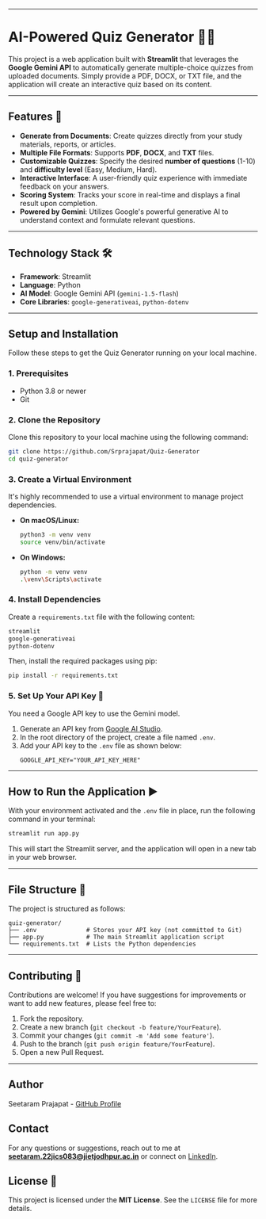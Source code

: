 -----

# AI-Powered Quiz Generator 🧠✨

This project is a web application built with **Streamlit** that leverages the **Google Gemini API** to automatically generate multiple-choice quizzes from uploaded documents. Simply provide a PDF, DOCX, or TXT file, and the application will create an interactive quiz based on its content.

-----

## Features 🚀

  * **Generate from Documents**: Create quizzes directly from your study materials, reports, or articles.
  * **Multiple File Formats**: Supports **PDF**, **DOCX**, and **TXT** files.
  * **Customizable Quizzes**: Specify the desired **number of questions** (1-10) and **difficulty level** (Easy, Medium, Hard).
  * **Interactive Interface**: A user-friendly quiz experience with immediate feedback on your answers.
  * **Scoring System**: Tracks your score in real-time and displays a final result upon completion.
  * **Powered by Gemini**: Utilizes Google's powerful generative AI to understand context and formulate relevant questions.

-----

## Technology Stack 🛠️

  * **Framework**: Streamlit
  * **Language**: Python
  * **AI Model**: Google Gemini API (`gemini-1.5-flash`)
  * **Core Libraries**: `google-generativeai`, `python-dotenv`

-----

## Setup and Installation

Follow these steps to get the Quiz Generator running on your local machine.

### 1\. Prerequisites

  * Python 3.8 or newer
  * Git

### 2\. Clone the Repository

Clone this repository to your local machine using the following command:

```bash
git clone https://github.com/Srprajapat/Quiz-Generator
cd quiz-generator
```

### 3\. Create a Virtual Environment

It's highly recommended to use a virtual environment to manage project dependencies.

  * **On macOS/Linux:**
    ```bash
    python3 -m venv venv
    source venv/bin/activate
    ```
  * **On Windows:**
    ```bash
    python -m venv venv
    .\venv\Scripts\activate
    ```

### 4\. Install Dependencies

Create a `requirements.txt` file with the following content:

```txt
streamlit
google-generativeai
python-dotenv
```

Then, install the required packages using pip:

```bash
pip install -r requirements.txt
```

### 5\. Set Up Your API Key 🔑

You need a Google API key to use the Gemini model.

1.  Generate an API key from [Google AI Studio](https://aistudio.google.com/app/apikey).
2.  In the root directory of the project, create a file named `.env`.
3.  Add your API key to the `.env` file as shown below:
    ```
    GOOGLE_API_KEY="YOUR_API_KEY_HERE"
    ```

-----

## How to Run the Application ▶️

With your environment activated and the `.env` file in place, run the following command in your terminal:

```bash
streamlit run app.py
```

This will start the Streamlit server, and the application will open in a new tab in your web browser.

-----

## File Structure 📂

The project is structured as follows:

```
quiz-generator/
├── .env              # Stores your API key (not committed to Git)
├── app.py            # The main Streamlit application script
└── requirements.txt  # Lists the Python dependencies
```

-----

## Contributing 🤝

Contributions are welcome\! If you have suggestions for improvements or want to add new features, please feel free to:

1.  Fork the repository.
2.  Create a new branch (`git checkout -b feature/YourFeature`).
3.  Commit your changes (`git commit -m 'Add some feature'`).
4.  Push to the branch (`git push origin feature/YourFeature`).
5.  Open a new Pull Request.

-----

## Author
Seetaram Prajapat - [GitHub Profile](https://github.com/Srprajapat)

## Contact

For any questions or suggestions, reach out to me at [**seetaram.22jics083@jietjodhpur.ac.in**](mailto\:seetaram.22jics083@jietjodhpur.ac.in) or connect on [LinkedIn](https://www.linkedin.com/in/seetaram-prajapat).

## License 📜

This project is licensed under the **MIT License**. See the `LICENSE` file for more details.
